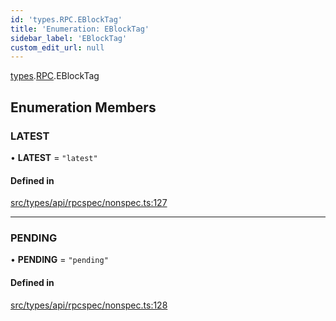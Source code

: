 ```yaml
---
id: 'types.RPC.EBlockTag'
title: 'Enumeration: EBlockTag'
sidebar_label: 'EBlockTag'
custom_edit_url: null
---
```


[types](../namespaces/types.md).[RPC](../namespaces/types.RPC.md).EBlockTag

## Enumeration Members

### LATEST

• **LATEST** = `"latest"`

#### Defined in

[src/types/api/rpcspec/nonspec.ts:127](https://github.com/starknet-io/starknet.js/blob/v5.29.0/src/types/api/rpcspec/nonspec.ts#L127)

---

### PENDING

• **PENDING** = `"pending"`

#### Defined in

[src/types/api/rpcspec/nonspec.ts:128](https://github.com/starknet-io/starknet.js/blob/v5.29.0/src/types/api/rpcspec/nonspec.ts#L128)
